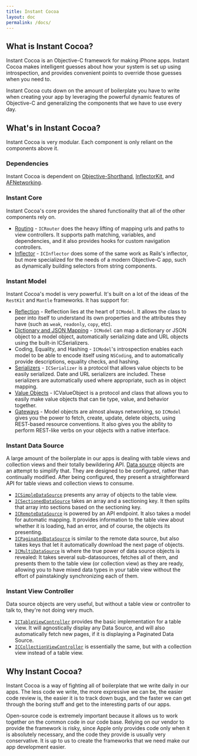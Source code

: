 ```yaml
---
title: Instant Cocoa
layout: doc
permalink: /docs/
---
```



## What is Instant Cocoa?

Instant Cocoa is an Objective-C framework for making iPhone apps. Instant Cocoa makes intelligent guesses about how your system is set up using introspection, and provides convenient points to override those guesses when you need to.

Instant Cocoa cuts down on the amount of boilerplate you have to write when creating your app by leveraging the powerful dynamic features of Objective-C and generalizing the components that we have to use every day.

## What's in Instant Cocoa?

Instant Cocoa is very modular. Each component is only reliant on the components above it.

### Dependencies

Instant Cocoa is dependent on [Objective-Shorthand](https://github.com/khanlou/Objective-Shorthand), [InflectorKit](https://github.com/mattt/InflectorKit), and [AFNetworking](https://github.com/AFNetworking/AFNetworking).

### Instant Core

Instant Cocoa's core provides the shared functionality that all of the other components rely on.

* [Routing](core/router) - `ICRouter` does the heavy lifting of mapping urls and paths to view controllers. It supports path matching, variables, and dependencies, and it also provides hooks for custom navigation controllers.
* [Inflector](core/inflector) - `ICInflector` does some of the same work as Rails's inflector, but more specialized for the needs of a modern Objective-C app, such as dynamically building selectors from string components.

### Instant Model

Instant Cocoa's model is very powerful. It's built on a lot of the ideas of the `RestKit` and `Mantle` frameworks. It has support for:

* [Reflection](instant-model/reflection) - Reflection lies at the heart of `ICModel`. It allows the class to peer into itself to understand its own properties and the attributes they have (such as `weak`, `readonly`, `copy`, etc).
* [Dictionary and JSON Mapping](instant-model/mapping) - `ICModel` can map a dictionary or JSON object to a model object, automatically serializing date and URL objects using the built-in ICSerializers.
* Coding, Equality, and Hashing - `ICModel`'s introspection enables each model to be able to encode itself using `NSCoding`, and to automatically provide descriptions, equality checks, and hashing.
* [Serializers](instant-model/serializers) - `ICSerializer` is a protocol that allows value objects to be easily serialized. Date and URL serializers are included. These serializers are automatically used where appropriate, such as in object mapping.
* [Value Objects](instant-model/value-objects) - ICValueObject is a protocol and class that allows you to easily make value objects that can tie type, value, and behavior together.
* [Gateways](instant-model/resource-gateway) - Model objects are almost always networking, so `ICModel` gives you the power to fetch, create, update, delete objects, using REST-based resource conventions. It also gives you the ability to perform REST-like verbs on your objects with a native interface.


### Instant Data Source

A large amount of the boilerplate in our apps is dealing with table views and collection views and their totally bewildering API. [Data source](instant-data-source) objects are an attempt to simplify that. They are designed to be configured, rather than continually modified. After being configured, they present a straightforward API for table views and collection views to consume.

* [`ICSimpleDataSource`](instant-data-source/simple-data-source) presents any array of objects to the table view.
* [`ICSectionedDataSource`](instant-data-source/sectioned-data-source) takes an array and a sectioning key. It then splits that array into sections based on the sectioning key.
* [`ICRemoteDataSource`](instant-data-source/remote-data-sources) is powered by an API endpoint. It also takes a model for automatic mapping. It provides information to the table view about whether it is loading, had an error, and of course, the objects its presenting.
* [`ICPaginatedDataSource`](instant-data-source/remote-data-sources) is similar to the remote data source, but also takes keys that let it automatically download the next page of objects.
*  [`ICMultiDataSource`](instant-data-source/multi-data-source) is where the true power of data source objects is revealed: It takes several sub-datasources, fetches all of them, and presents them to the table view (or collection view) as they are ready, allowing you to have mixed data types in your table view without the effort of painstakingly synchronizing each of them.

### Instant View Controller

Data source objects are very useful, but without a table view or controller to talk to, they're not doing very much.

* [`ICTableViewController`](instant-view-controller/table-view-controller) provides the basic implementation for a table view. It will agnostically display any Data Source, and will also automatically fetch new pages, if it is displaying a Paginated Data Source.
* [`ICCollectionViewController`](instant-view-controller/collection-view-controller) is essentially the same, but with a collection view instead of a table view.

## Why Instant Cocoa?

Instant Cocoa is a way of fighting all of boilerplate that we write daily in our apps. The less code we write, the more expressive we can be, the easier code review is, the easier it is to track down bugs, and the faster we can get through the boring stuff and get to the interesting parts of our apps.

Open-source code is extremely important because it allows us to work together on the common code in our code base. Relying on our vendor to provide the framework is risky, since Apple only provides code only when it is absolutely necessary, and the code they provide is usually very conservative. It is up to us to create the frameworks that we need make our app development easier.
